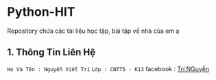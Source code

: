 # Python-HIT
  Repository chứa các tài liệu học tập, bài tập về nhà của em ạ
## 1. Thông Tin Liên Hệ 
  `Họ Và Tên : Nguyễn Viết Trí` 
  `Lớp : CNTT5 - K13`
  facebook : [Trí NGuyễn](https://www.facebook.com/viettriit2110)
